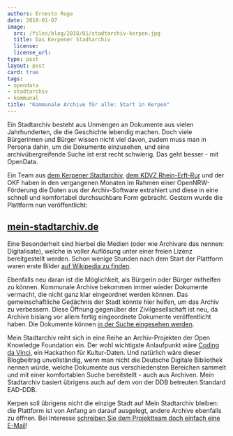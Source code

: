 ```yaml
---
authors: Ernesto Ruge
date: 2018-01-07
image: 
  src: /files/blog/2018/01/stadtarchiv-kerpen.jpg
  title: Das Kerpener Stadtarchiv
  license: 
  license_url: 
type: post
layout: post
card: true
tags:
- opendata
- stadtarchiv
- kommunal
title: "Kommunale Archive für alle: Start in Kerpen"
---
```


Ein Stadtarchiv besteht aus Unmengen an Dokumente aus vielen Jahrhunderten, die die Geschichte lebendig machen. Doch viele Bürgerinnen und Bürger wissen nicht viel davon, zudem muss man in Persona dahin, um die Dokumente einzusehen, und eine archivübergreifende Suche ist erst recht schwierig. Das geht besser - mit OpenData.

Ein Team aus [dem Kerpener Stadtarchiv](https://www.stadt-kerpen.de/stadtarchiv), [dem KDVZ Rhein-Erft-Rur](https://www.kdvz-frechen.de/) und der OKF haben in den vergangenen Monaten im Rahmen einer OpenNRW-Förderung die Daten aus der Archiv-Software extrahiert und diese in eine schnell und komfortabel durchsuchbare Form gebracht. Gestern wurde die Plattform nun veröffentlicht:

## [mein-stadtarchiv.de](https://mein-stadtarchiv.de/)

Eine Besonderheit sind hierbei die Medien (oder wie Archivare das nennen: Digitalisate), welche in voller Auflösung unter einer freien Lizenz bereitgestellt werden. Schon wenige Stunden nach dem Start der Plattform waren erste Bilder [auf Wikipedia zu finden](https://de.wikipedia.org/wiki/Erftlandring).

Ebenfalls neu daran ist die Möglichkeit, als Bürgerin oder Bürger mithelfen zu können. Kommunale Archive bekommen immer wieder Dokumente vermacht, die nicht ganz klar eingeordnet werden können. Das gemeinschaftliche Gedächnis der Stadt könnte hier helfen, um das Archiv zu verbessern. Diese Öffnung gegenüber der Zivilgesellschaft ist neu, da Archive bislang vor allem fertig eingeordnete Dokumente veröffentlicht haben. Die Dokumente können [in der Suche eingesehen werden](https://mein-stadtarchiv.de/recherche?help=1).

Mein Stadtarchiv reiht sich in eine Reihe an Archiv-Projekten der Open Knowledge Foundation ein. Der wohl wichtigste Anlaufpunkt wäre [Coding da Vinci](https://codingdavinci.de/), ein Hackathon für Kultur-Daten. Und natürlich wäre dieser Blogbeitrag unvollständig, wenn man nicht die Deutsche Digitale Bibliothek nennen würde, welche Dokumente aus verschiedensten Bereichen sammelt und mit einer komfortablen Suche bereitstellt - auch aus Archiven. Mein Stadtarchiv basiert übrigens auch auf dem von der DDB betreuten Standard EAD-DDB.

Kerpen soll übrigens nicht die einzige Stadt auf Mein Stadtarchiv bleiben: die Plattform ist von Anfang an darauf ausgelegt, andere Archive ebenfalls zu öffnen. Bei Interesse [schreiben Sie dem Projektteam doch einfach eine E-Mail](mailto:kontakt@mein-stadtarchiv.de)!